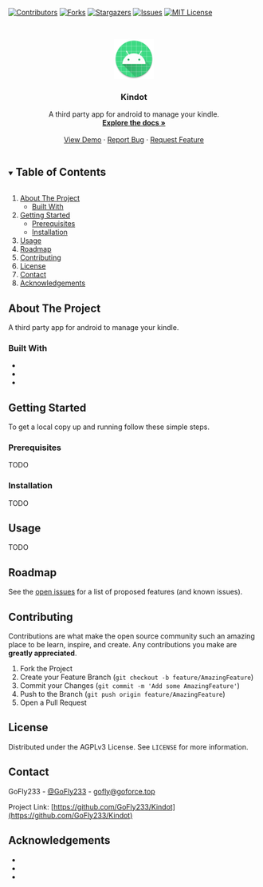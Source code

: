 [![Contributors][contributors-shield]][contributors-url]
[![Forks][forks-shield]][forks-url]
[![Stargazers][stars-shield]][stars-url]
[![Issues][issues-shield]][issues-url]
[![MIT License][license-shield]][license-url]



<!-- PROJECT LOGO -->
<br />
<p align="center">
  <a href="https://github.com/GoFly233/Kindot">
    <img src="docs/logo.png" alt="Logo" width="80" height="80">
  </a>

  <h3 align="center">Kindot</h3>

  <p align="center">
    A third party app for android to manage your kindle.
    <br />
    <a href="https://github.com/GoFly233/Kindot"><strong>Explore the docs »</strong></a>
    <br />
    <br />
    <a href="https://github.com/GoFly233/Kindot">View Demo</a>
    ·
    <a href="https://github.com/GoFly233/Kindot/issues">Report Bug</a>
    ·
    <a href="https://github.com/GoFly233/Kindot/issues">Request Feature</a>
  </p>
</p>



<!-- TABLE OF CONTENTS -->
<details open="open">
  <summary><h2 style="display: inline-block">Table of Contents</h2></summary>
  <ol>
    <li>
      <a href="#about-the-project">About The Project</a>
      <ul>
        <li><a href="#built-with">Built With</a></li>
      </ul>
    </li>
    <li>
      <a href="#getting-started">Getting Started</a>
      <ul>
        <li><a href="#prerequisites">Prerequisites</a></li>
        <li><a href="#installation">Installation</a></li>
      </ul>
    </li>
    <li><a href="#usage">Usage</a></li>
    <li><a href="#roadmap">Roadmap</a></li>
    <li><a href="#contributing">Contributing</a></li>
    <li><a href="#license">License</a></li>
    <li><a href="#contact">Contact</a></li>
    <li><a href="#acknowledgements">Acknowledgements</a></li>
  </ol>
</details>



<!-- ABOUT THE PROJECT -->
## About The Project

A third party app for android to manage your kindle.


### Built With

* []()
* []()
* []()



<!-- GETTING STARTED -->
## Getting Started

To get a local copy up and running follow these simple steps.

### Prerequisites

TODO

### Installation

TODO



<!-- USAGE EXAMPLES -->
## Usage

TODO



<!-- ROADMAP -->
## Roadmap

See the [open issues](https://github.com/GoFly233/Kindot/issues) for a list of proposed features (and known issues).



<!-- CONTRIBUTING -->
## Contributing

Contributions are what make the open source community such an amazing place to be learn, inspire, and create. Any contributions you make are **greatly appreciated**.

1. Fork the Project
2. Create your Feature Branch (`git checkout -b feature/AmazingFeature`)
3. Commit your Changes (`git commit -m 'Add some AmazingFeature'`)
4. Push to the Branch (`git push origin feature/AmazingFeature`)
5. Open a Pull Request



<!-- LICENSE -->
## License

Distributed under the AGPLv3 License. See `LICENSE` for more information.



<!-- CONTACT -->
## Contact

GoFly233 - [@GoFly233](https://twitter.com/GoFly233) - gofly@goforce.top

Project Link: [https://github.com/GoFly233/Kindot](https://github.com/GoFly233/Kindot)



<!-- ACKNOWLEDGEMENTS -->
## Acknowledgements

* []()
* []()
* []()





<!-- MARKDOWN LINKS & IMAGES -->
<!-- https://www.markdownguide.org/basic-syntax/#reference-style-links -->
[contributors-shield]: https://img.shields.io/github/contributors/GoFly233/Kindot.svg?style=for-the-badge
[contributors-url]: https://github.com/GoFly233/Kindot/graphs/contributors
[forks-shield]: https://img.shields.io/github/forks/GoFly233/Kindot.svg?style=for-the-badge
[forks-url]: https://github.com/GoFly233/Kindot/network/members
[stars-shield]: https://img.shields.io/github/stars/GoFly233/Kindot.svg?style=for-the-badge
[stars-url]: https://github.com/GoFly233/Kindot/stargazers
[issues-shield]: https://img.shields.io/github/issues/GoFly233/Kindot.svg?style=for-the-badge
[issues-url]: https://github.com/GoFly233/Kindot/issues
[license-shield]: https://img.shields.io/github/license/GoFly233/Kindot.svg?style=for-the-badge
[license-url]: https://github.com/GoFly233/Kindot/blob/master/LICENSE.md